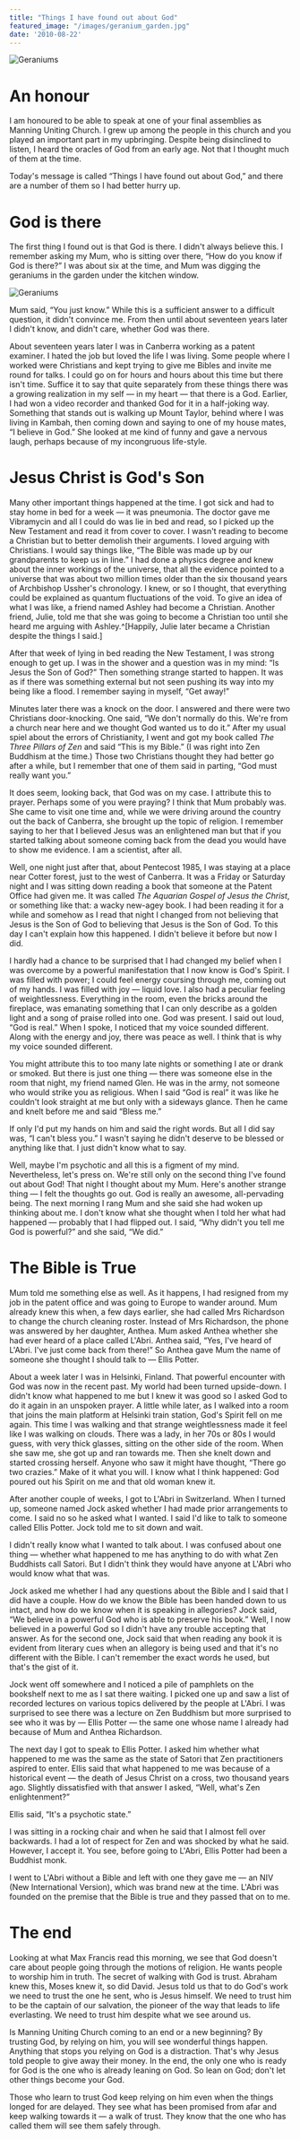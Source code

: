 ```yaml
---
title: "Things I have found out about God"
featured_image: "/images/geranium_garden.jpg"
date: '2010-08-22'
---
```


![Geraniums](/images/geranium_garden.jpg)

# An honour

I am honoured to be able to speak at one of your final assemblies as Manning Uniting Church. I grew up among the people in this church and you played an important part in my upbringing. Despite being disinclined to listen, I heard the oracles of God from an early age. Not that I thought much of them at the time.

Today's message is called “Things I have found out about God,” and there are a number of them so I had better hurry up.

# God is there

The first thing I found out is that God is there. I didn't always believe this. I remember asking my Mum, who is sitting over there, “How do you know if God is there?” I was about six at the time, and Mum was digging the geraniums in the garden under the kitchen window.

![Geraniums](/images/geranium_garden.jpg)

Mum said, “You just know.” While this is a sufficient answer to a difficult question, it didn't convince me. From then until about seventeen years later I didn't know, and didn't care, whether God was there.

About seventeen years later I was in Canberra working as a patent examiner. I hated the job but loved the life I was living. Some people where I worked were Christians and kept trying to give me Bibles and invite me round for talks. I could go on for hours and hours about this time but there isn't time. Suffice it to say that quite separately from these things there was a growing realization in my self — in my heart — that there is a God. Earlier, I had won a video recorder and thanked God for it in a half-joking way. Something that stands out is walking up Mount Taylor, behind where I was living in Kambah, then coming down and saying to one of my house mates, “I believe in God.” She looked at me kind of funny and gave a nervous laugh, perhaps because of my incongruous life-style.

# Jesus Christ is God's Son

Many other important things happened at the time. I got sick and had to stay home in bed for a week — it was pneumonia. The doctor gave me Vibramycin and all I could do was lie in bed and read, so I picked up the New Testament and read it from cover to cover. I wasn't reading to become a Christian but to better demolish their arguments. I loved arguing with Christians. I would say things like, “The Bible was made up by our grandparents to keep us in line.” I had done a physics degree and knew about the inner workings of the universe, that all the evidence pointed to a universe that was about two million times older than the six thousand years of Archbishop Ussher's chronology. I knew, or so I thought, that everything could be explained as quantum fluctuations of the void. To give an idea of what I was like, a friend named Ashley had become a Christian. Another friend, Julie, told me that she was going to become a Christian too until she heard me arguing with Ashley.^[Happily, Julie later became a Christian despite the things I said.]

After that week of lying in bed reading the New Testament, I was strong enough to get up. I was in the shower and a question was in my mind: “Is Jesus the Son of God?” Then something strange started to happen. It was as if there was something external but not seen pushing its way into my being like a flood. I remember saying in myself, “Get away!”

Minutes later there was a knock on the door. I answered and there were two Christians door-knocking. One said, “We don't normally do this. We're from a church near here and we thought God wanted us to do it.” After my usual spiel about the errors of Christianity, I went and got my book called *The Three Pillars of Zen* and said “This is my Bible.” (I was right into Zen Buddhism at the time.) Those two Christians thought they had better go after a while, but I remember that one of them said in parting, “God must really want you.”

It does seem, looking back, that God was on my case. I attribute this to prayer. Perhaps some of you were praying? I think that Mum probably was. She came to visit one time and, while we were driving around the country out the back of Canberra, she brought up the topic of religion. I remember saying to her that I believed Jesus was an enlightened man but that if you started talking about someone coming back from the dead you would have to show me evidence. I am a scientist, after all.

Well, one night just after that, about Pentecost 1985, I was staying at a place near Cotter forest, just to the west of Canberra. It was a Friday or Saturday night and I was sitting down reading a book that someone at the Patent Office had given me. It was called *The Aquarian Gospel of Jesus the Christ*, or something like that: a wacky new-agey book. I had been reading it for a while and somehow as I read that night I changed from not believing that Jesus is the Son of God to believing that Jesus is the Son of God. To this day I can't explain how this happened. I didn't believe it before but now I did.

I hardly had a chance to be surprised that I had changed my belief when I was overcome by a powerful manifestation that I now know is God's Spirit. I was filled with power; I could feel energy coursing through me, coming out of my hands. I was filled with joy — liquid love. I also had a peculiar feeling of weightlessness. Everything in the room, even the bricks around the fireplace, was emanating something that I can only describe as a golden light and a song of praise rolled into one. God was present. I said out loud, “God is real.” When I spoke, I noticed that my voice sounded different. Along with the energy and joy, there was peace as well. I think that is why my voice sounded different.

You might attribute this to too many late nights or something I ate or drank or smoked. But there is just one thing — there was someone else in the room that night, my friend named Glen. He was in the army, not someone who would strike you as religious. When I said “God is real” it was like he couldn't look straight at me but only with a sideways glance. Then he came and knelt before me and said “Bless me.”

If only I'd put my hands on him and said the right words. But all I did say was, “I can't bless you.” I wasn't saying he didn't deserve to be blessed or anything like that. I just didn't know what to say.

Well, maybe I'm psychotic and all this is a figment of my mind. Nevertheless, let's press on. We're still only on the second thing I've found out about God! That night I thought about my Mum. Here's another strange thing — I felt the thoughts go out. God is really an awesome, all-pervading being. The next morning I rang Mum and she said she had woken up thinking about me. I don't know what she thought when I told her what had happened — probably that I had flipped out. I said, “Why didn't you tell me God is powerful?” and she said, “We did.”

# The Bible is True

Mum told me something else as well. As it happens, I had resigned from my job in the patent office and was going to Europe to wander around. Mum already knew this when, a few days earlier, she had called Mrs Richardson to change the church cleaning roster. Instead of Mrs Richardson, the phone was answered by her daughter, Anthea. Mum asked Anthea whether she had ever heard of a place called L'Abri. Anthea said, “Yes, I've heard of L'Abri. I've just come back from there!” So Anthea gave Mum the name of someone she thought I should talk to — Ellis Potter.

About a week later I was in Helsinki, Finland. That powerful encounter with God was now in the recent past. My world had been turned upside-down. I didn't know what happened to me but I knew it was good so I asked God to do it again in an unspoken prayer. A little while later, as I walked into a room that joins the main platform at Helsinki train station, God's Spirit fell on me again. This time I was walking and that strange weightlessness made it feel like I was walking on clouds. There was a lady, in her 70s or 80s I would guess, with very thick glasses, sitting on the other side of the room. When she saw me, she got up and ran towards me. Then she knelt down and started crossing herself. Anyone who saw it might have thought, “There go two crazies.” Make of it what you will. I know what I think happened: God poured out his Spirit on me and that old woman knew it.

After another couple of weeks, I got to L'Abri in Switzerland. When I turned up, someone named Jock asked whether I had made prior arrangements to come. I said no so he asked what I wanted. I said I'd like to talk to someone called Ellis Potter. Jock told me to sit down and wait.

I didn't really know what I wanted to talk about. I was confused about one thing — whether what happened to me has anything to do with what Zen Buddhists call Satori. But I didn't think they would have anyone at L'Abri who would know what that was.

Jock asked me whether I had any questions about the Bible and I said that I did have a couple. How do we know the Bible has been handed down to us intact, and how do we know when it is speaking in allegories? Jock said, “We believe in a powerful God who is able to preserve his book.” Well, I now believed in a powerful God so I didn't have any trouble accepting that answer. As for the second one, Jock said that when reading any book it is evident from literary cues when an allegory is being used and that it's no different with the Bible. I can't remember the exact words he used, but that's the gist of it.

Jock went off somewhere and I noticed a pile of pamphlets on the bookshelf next to me as I sat there waiting. I picked one up and saw a list of recorded lectures on various topics delivered by the people at L'Abri. I was surprised to see there was a lecture on Zen Buddhism but more surprised to see who it was by — Ellis Potter — the same one whose name I already had because of Mum and Anthea Richardson.

The next day I got to speak to Ellis Potter. I asked him whether what happened to me was the same as the state of Satori that Zen practitioners aspired to enter. Ellis said that what happened to me was because of a historical event — the death of Jesus Christ on a cross, two thousand years ago. Slightly dissatisfied with that answer I asked, “Well, what's Zen enlightenment?”

Ellis said, “It's a psychotic state.”

I was sitting in a rocking chair and when he said that I almost fell over backwards. I had a lot of respect for Zen and was shocked by what he said. However, I accept it. You see, before going to L'Abri, Ellis Potter had been a Buddhist monk.

I went to L'Abri without a Bible and left with one they gave me — an NIV (New International Version), which was brand new at the time. L'Abri was founded on the premise that the Bible is true and they passed that on to me.

# The end

Looking at what Max Francis read this morning, we see that God doesn't care about people going through the motions of religion. He wants people to worship him in truth. The secret of walking with God is trust. Abraham knew this, Moses knew it, so did David. Jesus told us that to do God's work we need to trust the one he sent, who is Jesus himself. We need to trust him to be the captain of our salvation, the pioneer of the way that leads to life everlasting. We need to trust him despite what we see around us.

Is Manning Uniting Church coming to an end or a new beginning? By trusting God, by relying on him, you will see wonderful things happen. Anything that stops you relying on God is a distraction. That's why Jesus told people to give away their money. In the end, the only one who is ready for God is the one who is already leaning on God. So lean on God; don't let other things become your God.

Those who learn to trust God keep relying on him even when the things longed for are delayed. They see what has been promised from afar and keep walking towards it — a walk of trust. They know that the one who has called them will see them safely through.
